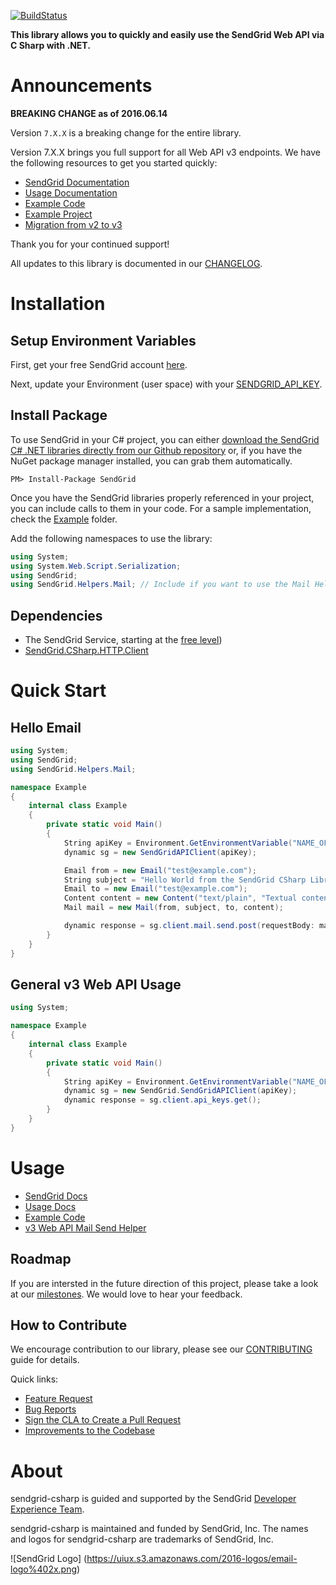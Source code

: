 [![BuildStatus](https://travis-ci.org/sendgrid/sendgrid-csharp.png?branch=master)](https://travis-ci.org/sendgrid/sendgrid-csharp)

**This library allows you to quickly and easily use the SendGrid Web API via C Sharp with .NET.**

# Announcements

**BREAKING CHANGE as of 2016.06.14**

Version `7.X.X` is a breaking change for the entire library.

Version 7.X.X brings you full support for all Web API v3 endpoints. We
have the following resources to get you started quickly:

-   [SendGrid
    Documentation](https://sendgrid.com/docs/API_Reference/Web_API_v3/index.html)
-   [Usage
    Documentation](https://github.com/sendgrid/sendgrid-csharp/tree/master/USAGE.md)
-   [Example Code](https://github.com/sendgrid/sendgrid-csharp/tree/master/examples)
-   [Example
    Project](https://github.com/sendgrid/sendgrid-csharp/tree/master/Example)
-   [Migration from v2 to v3](https://sendgrid.com/docs/Classroom/Send/v3_Mail_Send/how_to_migrate_from_v2_to_v3_mail_send.html)

Thank you for your continued support!

All updates to this library is documented in our [CHANGELOG](https://github.com/sendgrid/sendgrid-csharp/blob/master/CHANGELOG.md).

# Installation

## Setup Environment Variables

First, get your free SendGrid account [here](https://sendgrid.com/free?source=sendgrid-csharp).

Next, update your Environment (user space) with your [SENDGRID_API_KEY](https://app.sendgrid.com/settings/api_keys).

## Install Package

To use SendGrid in your C# project, you can either <a href="https://github.com/sendgrid/sendgrid-csharp.git">download the SendGrid C# .NET libraries directly from our Github repository</a> or, if you have the NuGet package manager installed, you can grab them automatically.

```
PM> Install-Package SendGrid
```

Once you have the SendGrid libraries properly referenced in your project, you can include calls to them in your code.
For a sample implementation, check the [Example](https://github.com/sendgrid/sendgrid-csharp/tree/master/SendGrid/Example) folder.

Add the following namespaces to use the library:
```csharp
using System;
using System.Web.Script.Serialization;
using SendGrid;
using SendGrid.Helpers.Mail; // Include if you want to use the Mail Helper
```

## Dependencies

- The SendGrid Service, starting at the [free level](https://sendgrid.com/free?source=sendgrid-csharp))
- [SendGrid.CSharp.HTTP.Client](https://github.com/sendgrid/csharp-http-client)

# Quick Start

## Hello Email

```csharp
using System;
using SendGrid;
using SendGrid.Helpers.Mail;

namespace Example
{
    internal class Example
    {
        private static void Main()
        {
            String apiKey = Environment.GetEnvironmentVariable("NAME_OF_THE_ENVIRONMENT_VARIABLE_FOR_YOUR_SENDGRID_KEY", EnvironmentVariableTarget.User);
            dynamic sg = new SendGridAPIClient(apiKey);

            Email from = new Email("test@example.com");
            String subject = "Hello World from the SendGrid CSharp Library";
            Email to = new Email("test@example.com");
            Content content = new Content("text/plain", "Textual content");
            Mail mail = new Mail(from, subject, to, content);

            dynamic response = sg.client.mail.send.post(requestBody: mail.Get());
        }
    }
}
```

## General v3 Web API Usage

```csharp
using System;

namespace Example
{
    internal class Example
    {
        private static void Main()
        {
            String apiKey = Environment.GetEnvironmentVariable("NAME_OF_THE_ENVIRONMENT_VARIABLE_FOR_YOUR_SENDGRID_KEY", EnvironmentVariableTarget.User);
            dynamic sg = new SendGrid.SendGridAPIClient(apiKey);
            dynamic response = sg.client.api_keys.get();
        }
    }
}
```

# Usage

- [SendGrid Docs](https://sendgrid.com/docs/API_Reference/Web_API_v3/index.html)
- [Usage Docs](https://github.com/sendgrid/sendgrid-csharp/tree/master/USAGE.md)
- [Example Code](https://github.com/sendgrid/sendgrid-csharp/tree/master/SendGrid/Example)
- [v3 Web API Mail Send Helper](https://github.com/sendgrid/sendgrid-csharp/tree/master/SendGrid/SendGrid/Helpers/Mail)

## Roadmap

If you are intersted in the future direction of this project, please take a look at our [milestones](https://github.com/sendgrid/sendgrid-csharp/milestones). We would love to hear your feedback.

## How to Contribute

We encourage contribution to our library, please see our [CONTRIBUTING](https://github.com/sendgrid/sendgrid-csharp/tree/master/CONTRIBUTING.md) guide for details.

Quick links:

- [Feature Request](https://github.com/sendgrid/sendgrid-csharp/tree/master/CONTRIBUTING.md#feature_request)
- [Bug Reports](https://github.com/sendgrid/sendgrid-csharp/tree/master/CONTRIBUTING.md#submit_a_bug_report)
- [Sign the CLA to Create a Pull Request](https://github.com/sendgrid/sendgrid-csharp/tree/master/CONTRIBUTING.md#cla)
- [Improvements to the Codebase](https://github.com/sendgrid/sendgrid-csharp/tree/master/CONTRIBUTING.md#improvements_to_the_codebase)

# About

sendgrid-csharp is guided and supported by the SendGrid [Developer Experience Team](mailto:dx@sendgrid.com).

sendgrid-csharp is maintained and funded by SendGrid, Inc. The names and logos for sendgrid-csharp are trademarks of SendGrid, Inc.

![SendGrid Logo]
(https://uiux.s3.amazonaws.com/2016-logos/email-logo%402x.png)
